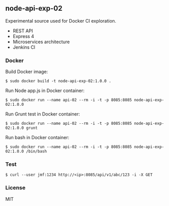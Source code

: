 ## node-api-exp-02 ##

  Experimental source used for Docker CI exploration.

  * REST API
  * Express 4
  * Microservices architecture
  * Jenkins CI

### Docker ###

Build Docker image:

    $ sudo docker build -t node-api-exp-02:1.0.0 .

Run Node app.js in Docker container:

    $ sudo docker run --name api-02 --rm -i -t -p 8085:8085 node-api-exp-02:1.0.0

Run Grunt test in Docker container:

    $ sudo docker run --name api-02 --rm -i -t -p 8085:8085 node-api-exp-02:1.0.0 grunt

Run bash in Docker container:

    $ sudo docker run --name api-02 --rm -i -t -p 8085:8085 node-api-exp-02:1.0.0 /bin/bash

### Test ###

    $ curl --user jmf:1234 http://<ip>:8085/api/v1/abc/123 -i -X GET

### License ###

  MIT
